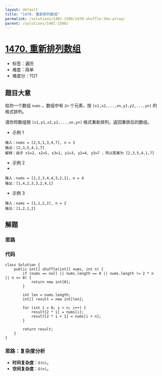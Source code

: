 ```yaml
---
layout: default
title: "1470. 重新排列数组"
permalink: /solutions/1401-1500/1470-shuffle-the-array/
parent: /solutions/1401-1500/
---
```


# [1470. 重新排列数组](https://leetcode.cn/problems/shuffle-the-array/description/)

- 标签：遍历
- 难度：简单
- 难度分：1121

## 题目大意

给你一个数组 `nums` ，数组中有 `2n` 个元素，按 `[x1,x2,...,xn,y1,y2,...,yn]` 的格式排列。

请你将数组按 `[x1,y1,x2,y2,...,xn,yn]` 格式重新排列，返回重排后的数组。

- 示例 1

```
输入：nums = [2,5,1,3,4,7], n = 3
输出：[2,3,5,4,1,7]
解释：由于 x1=2, x2=5, x3=1, y1=3, y2=4, y3=7 ，所以答案为 [2,3,5,4,1,7]
```

- 示例 2
- 
```
输入：nums = [1,2,3,4,4,3,2,1], n = 4
输出：[1,4,2,3,3,2,4,1]
```

- 示例 3

```
输入：nums = [1,1,2,2], n = 2
输出：[1,2,1,2]
```

## 解题

### 思路

### 代码

```java[]
class Solution {
    public int[] shuffle(int[] nums, int n) {
        if (nums == null || nums.length == 0 || nums.length != 2 * n || n <= 0) {
            return new int[0];
        }

        int len = nums.length;
        int[] result = new int[len];

        for (int i = 0; i < n; i++) {
            result[2 * i] = nums[i];
            result[2 * i + 1] = nums[i + n];
        }

        return result;
    }
}
```

### 思路：复杂度分析

- **时间复杂度**：`O(n)`。
- **空间复杂度**：`O(n)`。

